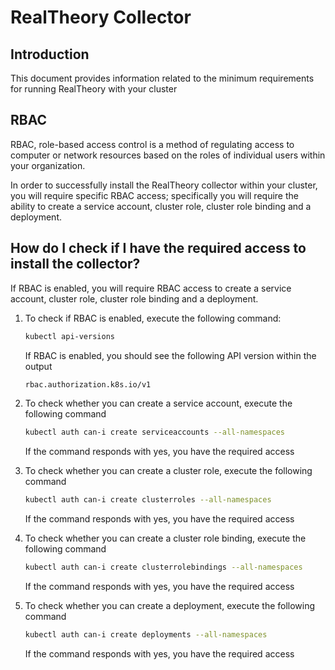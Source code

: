 # RealTheory Collector

## Introduction
This document provides information related to the minimum requirements for running RealTheory with your cluster

## RBAC
RBAC, role-based access control is a method of regulating access to computer or network resources based on the roles of individual users within your organization.

In order to successfully install the RealTheory collector within your cluster, you will require specific RBAC access; specifically you will require the ability to create a service account, cluster role, cluster role binding and a deployment.

## How do I check if I have the required access to install the collector?

If RBAC is enabled, you will require RBAC access to create a service account, cluster role, cluster role binding and a deployment.

1. To check if RBAC is enabled, execute the following command:

    ```sh
    kubectl api-versions
    ```

    If RBAC is enabled, you should see the following API version within the output
    ```sh
    rbac.authorization.k8s.io/v1
    ```

1. To check whether you can create a service account, execute the following command

    ```sh
    kubectl auth can-i create serviceaccounts --all-namespaces
    ```

    If the command responds with yes, you have the required access

1. To check whether you can create a cluster role, execute the following command

    ```sh
    kubectl auth can-i create clusterroles --all-namespaces
    ```

    If the command responds with yes, you have the required access

1. To check whether you can create a cluster role binding, execute the following command

    ```sh
    kubectl auth can-i create clusterrolebindings --all-namespaces
    ```

    If the command responds with yes, you have the required access

1. To check whether you can create a deployment, execute the following command

    ```sh
    kubectl auth can-i create deployments --all-namespaces
    ```

    If the command responds with yes, you have the required access